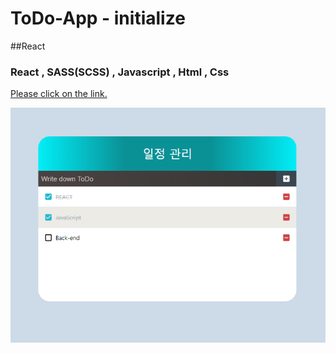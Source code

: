 # ToDo-App - initialize

##React

### React , SASS(SCSS) , Javascript , Html , Css 

[Please click on the link.](https://wondonghwi.github.io/ToDo-App)

<img src="capture.PNG">

